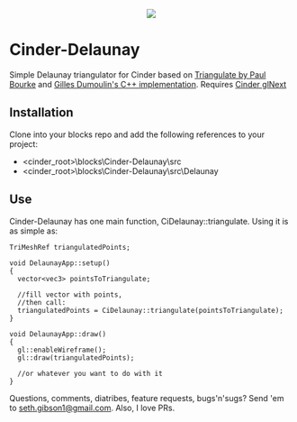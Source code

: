<p align="center">
<img src="https://lh3.googleusercontent.com/-yAc-j1QOZWA/VUWQFPia8lI/AAAAAAAAB2g/Jp76yAfJZd0/s640/sptriangulate.png"/>
</p>

# Cinder-Delaunay

Simple Delaunay triangulator for Cinder based on [Triangulate by Paul Bourke](http://paulbourke.net/papers/triangulate/) and [Gilles Dumoulin's C++ implementation](http://paulbourke.net/papers/triangulate/cpp.zip). Requires [Cinder glNext](https://github.com/cinder/Cinder/tree/glNext)

## Installation
Clone into your blocks repo and add the following references to your project:
* &lt;cinder_root&gt;\blocks\Cinder-Delaunay\src
* &lt;cinder_root&gt;\blocks\Cinder-Delaunay\src\Delaunay

## Use
Cinder-Delaunay has one main function, CiDelaunay::triangulate. Using it is as simple as:

```
TriMeshRef triangulatedPoints;

void DelaunayApp::setup()
{
  vector<vec3> pointsToTriangulate;
  
  //fill vector with points,
  //then call:
  triangulatedPoints = CiDelaunay::triangulate(pointsToTriangulate);
}

void DelaunayApp::draw()
{
  gl::enableWireframe();
  gl::draw(triangulatedPoints);
  
  //or whatever you want to do with it
}
```
Questions, comments, diatribes, feature requests, bugs'n'sugs? Send 'em to seth.gibson1@gmail.com. Also, I love PRs.


